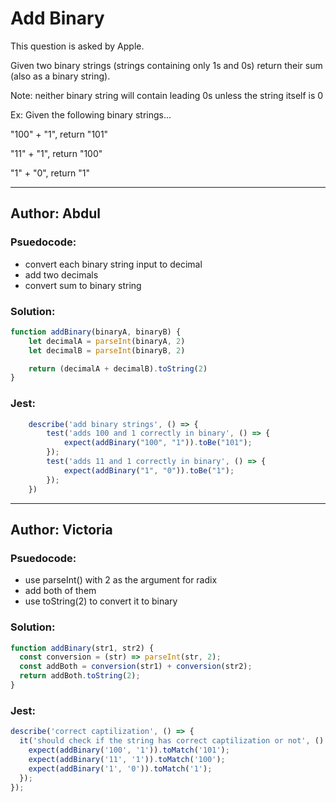 # Add Binary

This question is asked by Apple. 

Given two binary strings (strings containing only 1s and 0s) 
return their sum (also as a binary string).

Note: neither binary string will contain leading 0s unless the string itself is 0

Ex: Given the following binary strings...

"100" + "1", return "101"

"11" + "1", return "100"

"1" + "0", return  "1"


---

## Author: Abdul

### Psuedocode:
- convert each binary string input to decimal
- add two decimals
- convert sum to binary string

### Solution:

```js
function addBinary(binaryA, binaryB) {
    let decimalA = parseInt(binaryA, 2)
    let decimalB = parseInt(binaryB, 2)

    return (decimalA + decimalB).toString(2)
}
```

### Jest:

```js
    describe('add binary strings', () => {
        test('adds 100 and 1 correctly in binary', () => {
            expect(addBinary("100", "1")).toBe("101");
        });
        test('adds 11 and 1 correctly in binary', () => {
            expect(addBinary("1", "0")).toBe("1");
        });
    })
```

---
## Author: Victoria

### Psuedocode:

- use parseInt() with 2 as the argument for radix 
- add both of them
- use toString(2) to convert it to binary

### Solution:

```js
function addBinary(str1, str2) {
  const conversion = (str) => parseInt(str, 2);
  const addBoth = conversion(str1) + conversion(str2);
  return addBoth.toString(2);
}

```

### Jest:

```js
describe('correct captilization', () => {
  it('should check if the string has correct captilization or not', () => {
    expect(addBinary('100', '1')).toMatch('101');
    expect(addBinary('11', '1')).toMatch('100');
    expect(addBinary('1', '0')).toMatch('1');
  });
});

```